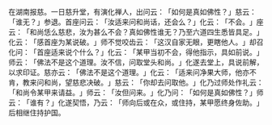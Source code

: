 在湖南报慈。一日慈升堂，有演化禅人，出问云：​「如何是真如佛性？​」慈云：​「谁无？​」参退。首座问云：​「汝适来问和尚话，还会么？​」化云：​「不会。​」座云：​「和尚恁么慈悲，汝为甚么不会？真如佛性谁无？乃至六道四生悉皆具足。​」化云：​「感首座为某说破。​」师不觉咬齿云：​「这汉自家无眼，更瞎他人。​」却召化问：​「首座适来说个什么？​」化云：​「某甲当初不会，得他指示，具如前说。​」师云：​「佛法不是这个道理。汝不信，问取堂头和尚。​」化遂去堂上，具说前解，以求印证。慈亦云：​「佛法不是这个道理。​」化云：​「适来问净果大师，他亦不肯，教来问和尚，望慈悲决破。​」慈云：​「你却去问取他。​」化乃过师处作礼云：​「和尚令某甲来请益。​」师云：​「汝但问来。​」化乃问：​「如何是真如佛性？​」师云：​「谁有？​」化遂契悟，乃云：​「师向后或在众，或住持，某甲愿终身佐助。​」后相继住持护国。